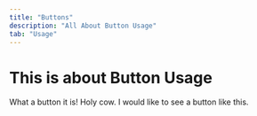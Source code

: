 ```yaml
---
title: "Buttons"
description: "All About Button Usage"
tab: "Usage"
---
```


# This is about Button Usage

What a button it is! Holy cow. I would like to see a button like this.
